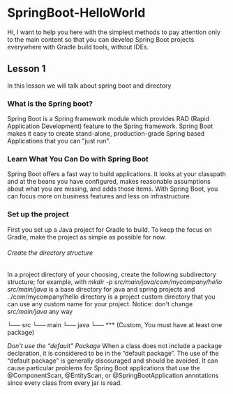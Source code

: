 # SpringBoot-HelloWorld

Hi, I want to help you here with the simplest methods to pay attention only to the main content so that you can develop Spring Boot projects everywhere with Gradle build tools, without IDEs.

## Lesson 1
In this lesson we will talk about spring boot and directory

### What is the Spring boot?

Spring Boot is a Spring framework module which provides RAD (Rapid Application Development) feature to the Spring framework.
Spring Boot makes it easy to create stand-alone, production-grade Spring based Applications that you can "just run".

### Learn What You Can Do with Spring Boot

Spring Boot offers a fast way to build applications. It looks at your classpath and at the beans you have configured, makes reasonable assumptions about what you are missing, and adds those items. With Spring Boot, you can focus more on business features and less on infrastructure.

### Set up the project

First you set up a Java project for Gradle to build. To keep the focus on Gradle, make the project as simple as possible for now.

###### Create the directory structure
In a project directory of your choosing, create the following subdirectory structure; for example, with *mkdir -p src/main/java/com/mycompany/hello*
*src/main/java* is a base directory for java and spring projects and ../com/mycompany/hello directory is a project custom directory that you can use any custom name for your project. Notice: don't change *src/main/java*  any way

└── src
    └── main
        └── java
            └── *** (Custom, You must have at least one package)
            
*Don't use the “default” Package*
When a class does not include a package declaration, it is considered to be in the “default package”. The use of the “default package” is generally discouraged and should be avoided. It can cause particular problems for Spring Boot applications that use the @ComponentScan, @EntityScan, or @SpringBootApplication annotations since every class from every jar is read.





